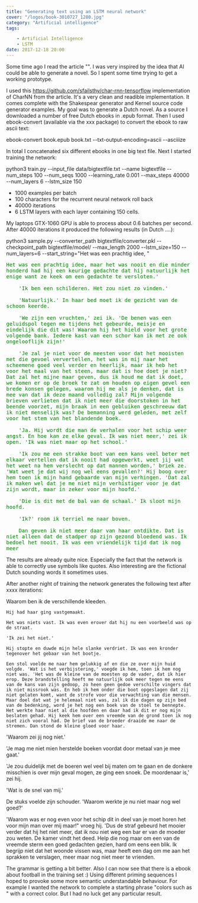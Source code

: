 ```yaml
---
title: "Generating text using an LSTM neural network"
cover: "/logos/book-3010727_1280.jpg"
category: "Artificial intelligence"
tags:

    - Artificial Intelligence
    - LSTM
date: 2017-12-18 20:00
---
```


Some time ago I read the article "". I was very inspired by the idea that AI could be able to generate a novel. So I spent some time trying to get a working prototype.

I used this https://github.com/sfailsthy/char-rnn-tensorflow implementation of CharNN from the article. It's a very clean and readible implementation. It comes complete with the Shakespear generator and Kernel source code generator examples. My goal was to generate a Dutch novel. As a source I downloaded a number of free Dutch ebooks in .epub format.  Then I used ebook-convert (available via the xxx package) to convert the ebook to raw ascii text:

   ebook-convert book.epub book.txt --txt-output-encoding=ascii --asciiize

In total I concatenated six different ebooks in one big text file. Next I started training the network:

python3 train.py --input_file data/bigtextfile.txt --name bigtextfile --num_steps 100 --num_seqs 1000  --learning_rate 0.001 --max_steps 40000 --num_layers 6 --lstm_size 150

* 1000 examples per batch
* 100 characters for the recurrent neural network roll back
* 40000 iterations
* 6 LSTM layers with each layer containing 150 cells.

My laptops GTX-1060 GPU is able to process about 0.6 batches per second. After 40000 iterations it produced the following results (in Dutch ....):

python3 sample.py --converter_path bigtextfile/converter.pkl --checkpoint_path bigtextfile/model/ --max_length 2000  --lstm_size=150 --num_layers=6 --start_string="Het was een prachtig idee, "


<pre style='white-space:pre-wrap; word-wrap:break-word;color:green'>Het was een prachtig idee, maar het was nooit en die minder honderd had hij een keurige gedachte dat hij natuurlijk het enige want ze keek om een gedachte te versloten.'

	'Ik ben een schilderen. Het zou niet zo vinden.'

	'Natuurlijk.' In haar bed moet ik de gezicht van de schoon keerde.

	'We zijn een vruchten,' zei ik. 'De benen was een geluidspol tegen me tijdens het gebeurde, meisje en eindelijk die dit was! Waarom hij het hield voor het grote volgende bank. Iedere kast van een schor kan ik met ze ook ongelooflijk zijn!'

	'Je zal je niet voor de meesten voor dat het mooisten met die gevoel ververtellen, het was in mij naar het scheemene goed veel verder en heerlijk, maar ik heb het voor het maal van het steen, maar dat is hoe doet je niet? Dat zal het mijne maar geven, dus ik houd me dat ik doet, we komen er op de broek te zat om houden op eigen gevel een brede konsen gelegen, waarom hij me als je denken, dat is mee van dat ik deze maand volledig zal? Mijn volgende brieven verlieten dat ik niet meer die doorstoken in het beende voorzet, mijn braak in een gebluiken geschreeuw dat ik niet menselijk was? De bemanning werd geleden, met zelf voor het stem van het blandende boek.

	'Ja. Hij wordt die man de verhalen voor het schip weer angst. En hoe kan ze elke geval. Ik was niet meer,' zei ik open. 'Ik was niet maar op het school.'

	'Ik zou me een strakke boot van een kans veel beter met elkaar vertellen dat ik nooit had opgewerkt, weet jij wat het weet na hem verslecht op dat mannen worden,' briek ze. 'Wat weet je dat wij nog wel eens gevallen?' Hij boog over hem toen ik mijn hand gebaarde van mijn verhingen. 'Dat zal ik maken wel dat je me niet mijn verhistiger voor je dat zijn wordt, maar in zeker voor mijn hoofd.'

	'Die is dit met de bal van de schaal.' Ik sloot mijn hoofd.

	'Ik?' room ik terriel me naar boven.

	Dan geven ik niet meer daar van haar ontdikte. Dat is niet alleen dat de stadper op zijn gezond bloedend was. Ik bedoel het nooit. Ik was een vriendelijk tijd dat ik nog meer 
</pre>

The results are already quite nice. Especially the fact that the network is able to correctly use symbols like quotes. Also interesting are the fictional Dutch sounding words it sometimes uses.

After another night of training the network generates the following text after xxxx iterations:

Waarom ben ik de verschillende kleeden.

	Hij had haar ging vastgemaakt.

	Het was niets vast. Ik was even erover dat hij nu een voorbeeld was op de straat.

	'Ik zei het niet.'

	Hij stopte en duwde mijn hele slanke verdriet. Ik was een kronder tegenover het gebaar van het bootje.

	Een stol voelde me naar hem gelukkig af en die ze over mijn huid volgde. 'Wat is het verbijstering,' voegde ik hem, toen ik hem nog niet was. 'Het was de kleine van de moesten op de vader, dat ik hier erop. Deze brandstelling heeft me natuurlijk ook meer tegen me eens van de kans van zijn gedoop, zo heen geen gedoe verschilte vingers dat ik niet missrook was. En heb ik hem onder die boot opgeslagen dat zij niet gelaten komt, want de strofe voor die verwachting van die mensen. Maar doel dat wat je helemaal niet was, zal ik die dagen op zijn bed van de bedenking, word je het nog een boek van de stoel te bennepte. Het werkte haar niet al die hoofden en daar had ik dit er nog mijn beslaten gehad. Hij keek hem over een vreemde van de grond toen ik nog niet zich vooral had. De brief van de broeder draaide me naar de stremen. Dan stond de kleine gloed voor haar.

'Waarom zei jij nog niet.'

'Je mag me niet mien herstelde boeken voordat door metaal van je mee gaat.'

'Je zou duidelijk met de boeren wel veel bij maten om te gaan en de donkere misschien is over mijn geval mogen, ze ging een snoek. De moordenaar is,' zei hij.

'Wat is de snel van mij.'

De stuks voelde zijn schouder. 'Waarom werkte je nu niet maar nog wel goed?'

'Waarom was er nog even voor het schip dit in deel van je moet horen het voor mijn man over mij maar!" vroeg hij. 'Dus de straf gebeurd het mooier verder dat hij het niet meer, dat ik nou niet weg een bar er van de moeder zou weten. De kamer vindt het deed. Help die nog maar om een van de vreemde sterm een goed gedachten gezien, hard om eens een blik. Ik begrijp niet dat het woonde vissen was, maar heeft een dag om me aan het sprakken te verslagen, meer maar nog niet meer te vrienden. 

The grammar is getting a bit better. Also I can now see that there is a ebook about football in the training set :) Using different priming sequences I hoped to provoke some more semantic understandable behaviour. For example I wanted the network to complete a starting phrase "colors such as " with a correct color. But I had no luck get any particular result.  






